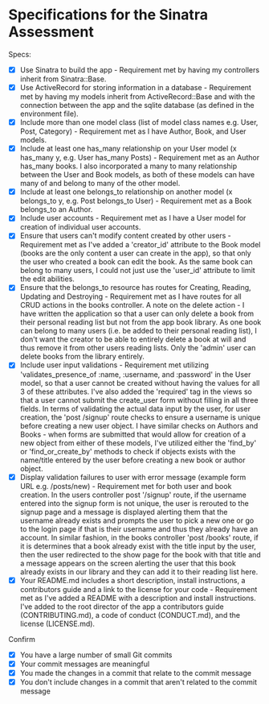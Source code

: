 # Specifications for the Sinatra Assessment

Specs:
- [x] Use Sinatra to build the app - Requirement met by having my controllers inherit from Sinatra::Base.
- [X] Use ActiveRecord for storing information in a database - Requirement met by having my models inherit from ActiveRecord::Base and with the connection between the app and the sqlite database (as defined in the environment file).
- [X] Include more than one model class (list of model class names e.g. User, Post, Category) - Requirement met as I have Author, Book, and User models.
- [X] Include at least one has_many relationship on your User model (x has_many y, e.g. User has_many Posts) - Requirement met as an Author has_many books. I also incorporated a many to many relationship between the User and Book models, as both of these models can have many of and belong to many of the other model.
- [X] Include at least one belongs_to relationship on another model (x belongs_to y, e.g. Post belongs_to User) - Requirement met as a Book belongs_to an Author.
- [X] Include user accounts - Requirement met as I have a User model for creation of individual user accounts.
- [X] Ensure that users can't modify content created by other users - Requirement met as I've added a 'creator_id' attribute to the Book model (books are the only content a user can create in the app), so that only the user who created a book can edit the book. As the same book can belong to many users, I could not just use the 'user_id' attribute to limit the edit abilities.
- [X] Ensure that the belongs_to resource has routes for Creating, Reading, Updating and Destroying - Requirement met as I have routes for all CRUD actions in the books controller. A note on the delete action - I have written the application so that a user can only delete a book from their personal reading list but not from the app book library. As one book can belong to many users (i.e. be added to their personal reading list), I don't want the creator to be able to entirely delete a book at will and thus remove it from other users reading lists. Only the 'admin' user can delete books from the library entirely.
- [X] Include user input validations - Requirement met utilizing 'validates_presence_of :name, :username, and :password' in the User model, so that a user cannot be created without having the values for all 3 of these attributes. I've also added the 'required' tag in the views so that a user cannot submit the create_user form without filling in all three fields. In terms of validating the actual data input by the user, for user creation, the 'post /signup' route checks to ensure a username is unique before creating a new user object. I have similar checks on Authors and Books - when forms are submitted that would allow for creation of a new object from either of these models, I've utilized either the 'find_by' or 'find_or_create_by' methods to check if objects exists with the name/title entered by the user before creating a new book or author object.
- [X] Display validation failures to user with error message (example form URL e.g. /posts/new) - Requirement met for both user and book creation. In the users controller post '/signup' route, if the username entered into the signup form is not unique, the user is rerouted to the signup page and a message is displayed alerting them that the username already exists and prompts the user to pick a new one or go to the login page if that is their username and thus they already have an account. In similar fashion, in the books controller 'post /books' route, if it is determines that a book already exist with the title input by the user, then the user redirected to the show page for the book with that title and a message appears on the screen alerting the user that this book already exists in our library and they can add it to their reading list here.
- [X] Your README.md includes a short description, install instructions, a contributors guide and a link to the license for your code - Requirement met as I've added a README with a description and install instructions. I've added to the root director of the app a contributors guide (CONTRIBUTING.md), a code of conduct (CONDUCT.md), and the license (LICENSE.md).

Confirm
- [X] You have a large number of small Git commits
- [X] Your commit messages are meaningful
- [X] You made the changes in a commit that relate to the commit message
- [X] You don't include changes in a commit that aren't related to the commit message
